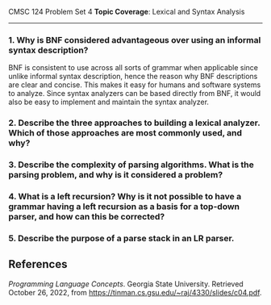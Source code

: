 CMSC 124 Problem Set 4
**Topic Coverage**: Lexical and Syntax Analysis 

---

### 1. Why is BNF considered advantageous over using an informal syntax description?
BNF is consistent to use across all sorts of grammar when applicable since unlike informal syntax description, hence the reason why BNF descriptions are clear and concise. This makes it easy for humans and software systems to analyze. Since syntax analyzers can be based directly from BNF, it would also be easy to implement and maintain the syntax analyzer.

### 2. Describe the three approaches to building a lexical analyzer. Which of those approaches are most commonly used, and why?


### 3. Describe the complexity of parsing algorithms. What is the parsing problem, and why is it considered a problem?

### 4. What is a left recursion? Why is it not possible to have a grammar having a left recursion as a basis for a top-down parser, and how can this be corrected?

### 5. Describe the purpose of a parse stack in an LR parser.



## References
*Programming Language Concepts*. Georgia State University. Retrieved October 26, 2022, from https://tinman.cs.gsu.edu/~raj/4330/slides/c04.pdf. 
